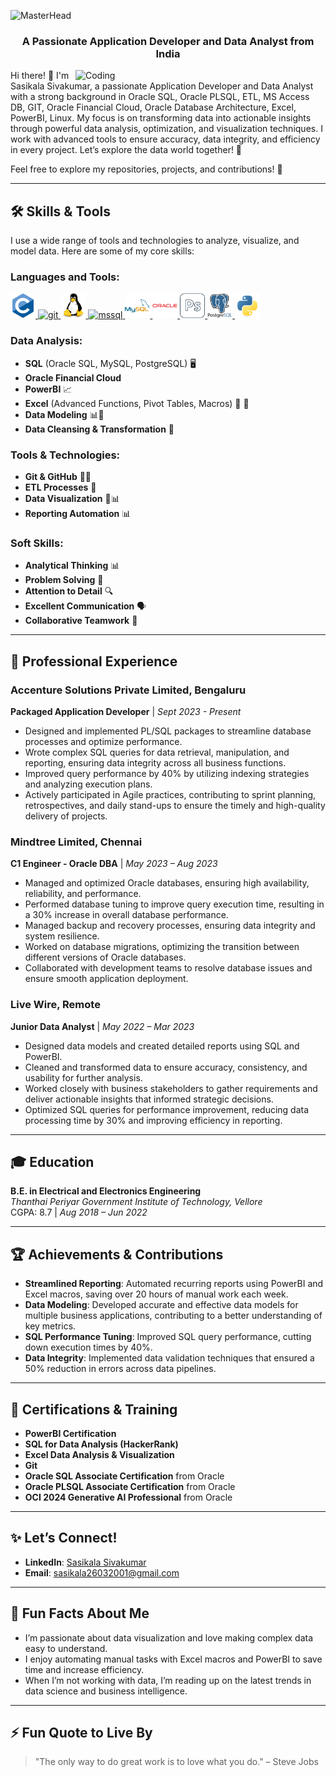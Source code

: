 ![MasterHead](https://t3.ftcdn.net/jpg/07/11/26/60/360_F_711266053_vk4mgNhKyUXqFgxEuQ8xOQkKQ03fg7Vj.jpg)
<h3 align="center">A Passionate Application Developer and Data Analyst from India </h3>
<img align="right" alt="Coding" width="400" src="https://cdni.iconscout.com/illustration/premium/thumb/female-developer-working-on-data-analytics-illustration-download-in-svg-png-gif-file-formats--logo-programming-analysis-program-code-technology-pack-business-illustrations-5805788.png">



Hi there! 👋 I'm Sasikala Sivakumar, a passionate Application Developer and Data Analyst with a strong background in Oracle SQL, Oracle PLSQL, ETL, MS Access DB, GIT, Oracle Financial Cloud, Oracle Database Architecture, Excel, PowerBI, Linux. My focus is on transforming data into actionable insights through powerful data analysis, optimization, and visualization techniques. I work with advanced tools to ensure accuracy, data integrity, and efficiency in every project. Let’s explore the data world together! 🚀

Feel free to explore my repositories, projects, and contributions! 🌟

---

## 🛠️ Skills & Tools

I use a wide range of tools and technologies to analyze, visualize, and model data. Here are some of my core skills:


<h3 align="left">Languages and Tools:</h3>
<p align="left"> <a href="https://www.cprogramming.com/" target="_blank" rel="noreferrer"> <img src="https://raw.githubusercontent.com/devicons/devicon/master/icons/c/c-original.svg" alt="c" width="40" height="40"/> </a> <a href="https://git-scm.com/" target="_blank" rel="noreferrer"> <img src="https://www.vectorlogo.zone/logos/git-scm/git-scm-icon.svg" alt="git" width="40" height="40"/> </a> <a href="https://www.linux.org/" target="_blank" rel="noreferrer"> <img src="https://raw.githubusercontent.com/devicons/devicon/master/icons/linux/linux-original.svg" alt="linux" width="40" height="40"/> </a> <a href="https://www.microsoft.com/en-us/sql-server" target="_blank" rel="noreferrer"> <img src="https://www.svgrepo.com/show/303229/microsoft-sql-server-logo.svg" alt="mssql" width="40" height="40"/> </a> <a href="https://www.mysql.com/" target="_blank" rel="noreferrer"> <img src="https://raw.githubusercontent.com/devicons/devicon/master/icons/mysql/mysql-original-wordmark.svg" alt="mysql" width="40" height="40"/> </a> <a href="https://www.oracle.com/" target="_blank" rel="noreferrer"> <img src="https://raw.githubusercontent.com/devicons/devicon/master/icons/oracle/oracle-original.svg" alt="oracle" width="40" height="40"/> </a> <a href="https://www.photoshop.com/en" target="_blank" rel="noreferrer"> <img src="https://raw.githubusercontent.com/devicons/devicon/master/icons/photoshop/photoshop-line.svg" alt="photoshop" width="40" height="40"/> </a> <a href="https://www.postgresql.org" target="_blank" rel="noreferrer"> <img src="https://raw.githubusercontent.com/devicons/devicon/master/icons/postgresql/postgresql-original-wordmark.svg" alt="postgresql" width="40" height="40"/> </a> <a href="https://www.python.org" target="_blank" rel="noreferrer"> <img src="https://raw.githubusercontent.com/devicons/devicon/master/icons/python/python-original.svg" alt="python" width="40" height="40"/> </a> </p>



### Data Analysis:
- **SQL** (Oracle SQL, MySQL, PostgreSQL) 🖥️
- **Oracle Financial Cloud**   
- **PowerBI** 📈  
- **Excel** (Advanced Functions, Pivot Tables, Macros) 📑 🔧  
- **Data Modeling** 📊📐  
- **Data Cleansing & Transformation** 🧹

### Tools & Technologies:
- **Git & GitHub** 🧑‍💻   
- **ETL Processes** 🔄  
- **Data Visualization** 🎨📊  
- **Reporting Automation** 📊

### Soft Skills:
- **Analytical Thinking** 📊
- **Problem Solving** 🧠
- **Attention to Detail** 🔍
- **Excellent Communication** 🗣️
- **Collaborative Teamwork** 🤝

---

## 💼 Professional Experience

### Accenture Solutions Private Limited, Bengaluru
**Packaged Application Developer** | _Sept 2023 - Present_
- Designed and implemented PL/SQL packages to streamline database processes and optimize performance.
- Wrote complex SQL queries for data retrieval, manipulation, and reporting, ensuring data integrity across all business functions.
- Improved query performance by 40% by utilizing indexing strategies and analyzing execution plans.
- Actively participated in Agile practices, contributing to sprint planning, retrospectives, and daily stand-ups to ensure the timely and high-quality delivery of projects.

### Mindtree Limited, Chennai
**C1 Engineer - Oracle DBA** | _May 2023 – Aug 2023_
- Managed and optimized Oracle databases, ensuring high availability, reliability, and performance.
- Performed database tuning to improve query execution time, resulting in a 30% increase in overall database performance.
- Managed backup and recovery processes, ensuring data integrity and system resilience.
- Worked on database migrations, optimizing the transition between different versions of Oracle databases.
- Collaborated with development teams to resolve database issues and ensure smooth application deployment.

### Live Wire, Remote
**Junior Data Analyst** | _May 2022 – Mar 2023_
- Designed data models and created detailed reports using SQL and PowerBI.
- Cleaned and transformed data to ensure accuracy, consistency, and usability for further analysis.
- Worked closely with business stakeholders to gather requirements and deliver actionable insights that informed strategic decisions.
- Optimized SQL queries for performance improvement, reducing data processing time by 30% and improving efficiency in reporting.

---

## 🎓 Education

**B.E. in Electrical and Electronics Engineering**  
_Thanthai Periyar Government Institute of Technology, Vellore_  
CGPA: 8.7 | _Aug 2018 – Jun 2022_

---

## 🏆 Achievements & Contributions

- **Streamlined Reporting**: Automated recurring reports using PowerBI and Excel macros, saving over 20 hours of manual work each week.
- **Data Modeling**: Developed accurate and effective data models for multiple business applications, contributing to a better understanding of key metrics.
- **SQL Performance Tuning**: Improved SQL query performance, cutting down execution times by 40%.
- **Data Integrity**: Implemented data validation techniques that ensured a 50% reduction in errors across data pipelines.

---

## 🏅 Certifications & Training

- **PowerBI Certification**
- **SQL for Data Analysis (HackerRank)**
- **Excel Data Analysis & Visualization**
- **Git**
- **Oracle SQL Associate Certification** from Oracle
- **Oracle PLSQL Associate Certification** from Oracle
- **OCI 2024 Generative AI Professional** from Oracle

---

## ✨ Let’s Connect!

- **LinkedIn**: [Sasikala Sivakumar](https://www.linkedin.com/in/sasikala-sivakumar/)
- **Email**: sasikala26032001@gmail.com

---

## 📜 Fun Facts About Me

- I’m passionate about data visualization and love making complex data easy to understand.
- I enjoy automating manual tasks with Excel macros and PowerBI to save time and increase efficiency.
- When I’m not working with data, I’m reading up on the latest trends in data science and business intelligence.

---

## ⚡ Fun Quote to Live By

> "The only way to do great work is to love what you do." – Steve Jobs
